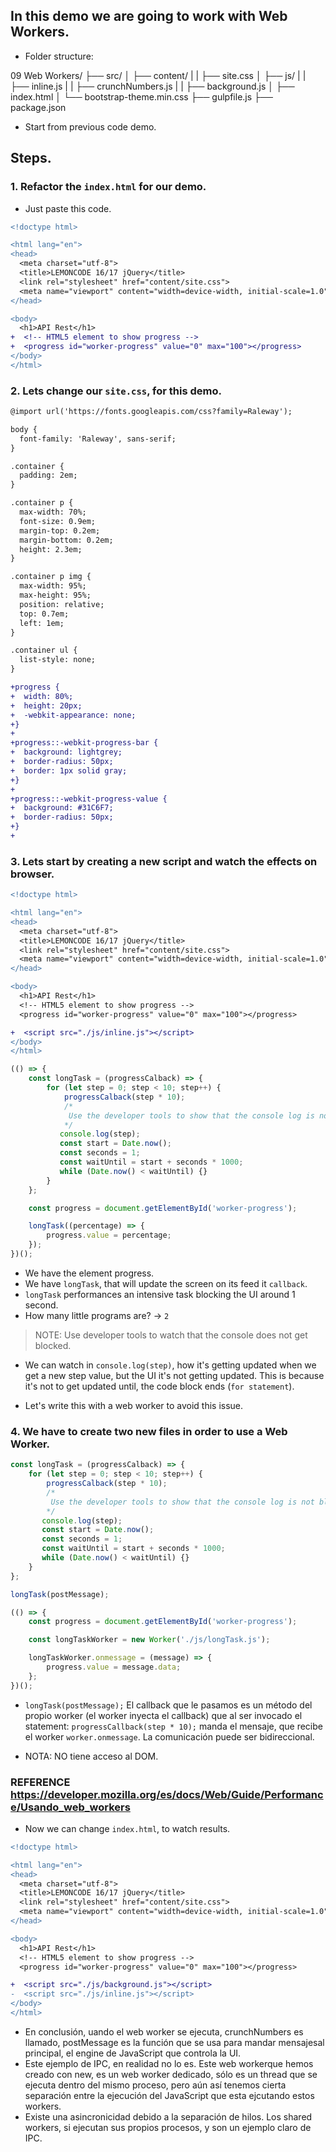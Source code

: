 ## In this demo we are going to work with Web Workers.
* Folder structure:

09 Web Workers/
├── src/
│   ├── content/
|   |   ├── site.css
│   ├── js/
|   |   ├── inline.js
|   |   ├── crunchNumbers.js
|   |   ├── background.js
│   ├── index.html
│   └── bootstrap-theme.min.css
├── gulpfile.js
├── package.json

* Start from previous code demo.

## Steps.

### 1. Refactor the `index.html` for our demo.

* Just paste this code.

```diff html
<!doctype html>

<html lang="en">
<head>
  <meta charset="utf-8">
  <title>LEMONCODE 16/17 jQuery</title>
  <link rel="stylesheet" href="content/site.css">
  <meta name="viewport" content="width=device-width, initial-scale=1.0"/>
</head>

<body>
  <h1>API Rest</h1>
+  <!-- HTML5 element to show progress -->
+  <progress id="worker-progress" value="0" max="100"></progress>
</body>
</html>

```

### 2. Lets change our `site.css`, for this demo. 

```diff site.css
@import url('https://fonts.googleapis.com/css?family=Raleway');

body {
  font-family: 'Raleway', sans-serif;
}

.container {
  padding: 2em;
}

.container p {
  max-width: 70%;
  font-size: 0.9em;
  margin-top: 0.2em;
  margin-bottom: 0.2em;
  height: 2.3em;
}

.container p img {
  max-width: 95%;
  max-height: 95%;
  position: relative;
  top: 0.7em;
  left: 1em;
}

.container ul {
  list-style: none;
}

+progress {
+  width: 80%;
+  height: 20px;
+  -webkit-appearance: none;
+}
+
+progress::-webkit-progress-bar {
+  background: lightgrey;
+  border-radius: 50px;
+  border: 1px solid gray;
+}
+
+progress::-webkit-progress-value {
+  background: #31C6F7;
+  border-radius: 50px;
+}
+
```
### 3. Lets start by creating a new script and watch the effects on browser.

```diff index.html
<!doctype html>

<html lang="en">
<head>
  <meta charset="utf-8">
  <title>LEMONCODE 16/17 jQuery</title>
  <link rel="stylesheet" href="content/site.css">
  <meta name="viewport" content="width=device-width, initial-scale=1.0"/>
</head>

<body>
  <h1>API Rest</h1>
  <!-- HTML5 element to show progress -->
  <progress id="worker-progress" value="0" max="100"></progress>

+  <script src="./js/inline.js"></script>
</body>
</html>

```

```javascript inline.js
(() => {
    const longTask = (progressCalback) => {
        for (let step = 0; step < 10; step++) {
            progressCalback(step * 10);
            /*
             Use the developer tools to show that the console log is not blocked
            */
           console.log(step);
           const start = Date.now();
           const seconds = 1;
           const waitUntil = start + seconds * 1000;
           while (Date.now() < waitUntil) {}
        }
    };

    const progress = document.getElementById('worker-progress');

    longTask((percentage) => {
        progress.value = percentage;
    });
})();


```
* We have the element progress.
* We have `longTask`, that will update the screen on its feed it `callback`.
* `longTask` performances an intensive task blocking the UI around 1 second.
* How many little programs are? -> `2`

> NOTE: Use developer tools to watch that the console does not get blocked.

* We can watch in `console.log(step)`, how it's getting updated when we get a new step value, but the UI it's not getting updated. This is because it's not to get updated until, the code block ends (`for statement`).

* Let's write this with a web worker to avoid this issue.

### 4. We have to create two new files in order to use a Web Worker.

```javascript longTask.js
const longTask = (progressCalback) => {
    for (let step = 0; step < 10; step++) {
        progressCalback(step * 10);
        /*
         Use the developer tools to show that the console log is not blocked
        */
       console.log(step);
       const start = Date.now();
       const seconds = 1;
       const waitUntil = start + seconds * 1000;
       while (Date.now() < waitUntil) {}
    }
};

longTask(postMessage);

```

```javascript background.js
(() => {
    const progress = document.getElementById('worker-progress');

    const longTaskWorker = new Worker('./js/longTask.js');

    longTaskWorker.onmessage = (message) => {
        progress.value = message.data;
    };
})();
```

* `longTask(postMessage);` El callback que le pasamos es un método del propio worker (el worker inyecta el callback) que al ser invocado el statement: `progressCallback(step * 10);` manda el mensaje, que recibe el worker `worker.onmessage`. La comunicación puede ser bidireccional.

* NOTA: NO tiene acceso al DOM.

### REFERENCE https://developer.mozilla.org/es/docs/Web/Guide/Performance/Usando_web_workers

* Now we can change `index.html`, to watch results.

```diff index.html
<!doctype html>

<html lang="en">
<head>
  <meta charset="utf-8">
  <title>LEMONCODE 16/17 jQuery</title>
  <link rel="stylesheet" href="content/site.css">
  <meta name="viewport" content="width=device-width, initial-scale=1.0"/>
</head>

<body>
  <h1>API Rest</h1>
  <!-- HTML5 element to show progress -->
  <progress id="worker-progress" value="0" max="100"></progress>

+  <script src="./js/background.js"></script>
-  <script src="./js/inline.js"></script>
</body>
</html>

```
* En conclusión, uando el web worker se ejecuta, crunchNumbers es llamado, postMessage es la función que se usa para mandar mensajesal principal, el engine de JavaScript que controla la UI.
* Este ejemplo de IPC, en realidad no lo es. Este web workerque hemos creado con new, es un web worker dedicado, sólo es un thread que se ejecuta dentro del mismo proceso, pero aún así tenemos cierta separación entre la ejecución del JavaScript que esta ejcutando estos workers. 
* Existe una asincronicidad debido a la separación de hilos. Los shared workers, si ejecutan sus propios procesos, y son un ejemplo claro de IPC.
